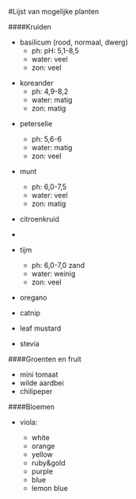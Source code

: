 #Lijst van mogelijke planten 


####Kruiden

* basilicum (rood, normaal, dwerg)
  * ph: pH: 5,1-8,5 
  * water: veel
  * zon: veel

+ koreander
  * ph: 4,9-8,2
  * water: matig
  * zon: matig
        
* peterselie
  * ph:  5,6-6
  * water: matig 
  * zon: veel
        
* munt 
  * ph: 6,0-7,5
  * water: veel
  * zon: matig
        
* citroenkruid
* 
* tijm
  * ph: 6,0-7,0 zand
  * water: weinig 
  * zon: veel

* oregano
* catnip
* leaf mustard
* stevia


####Groenten en fruit
* mini tomaat
* wilde aardbei
* chilipeper


####Bloemen
* viola: 

    - white  
    - orange
    - yellow
    - ruby&gold
    - purple
    - blue
    - lemon blue
    

